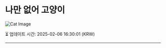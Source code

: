 
# 나만 없어 고양이

![Cat Image](https://cdn2.thecatapi.com/images/98e.jpg)

⏳ 업데이트 시간: 2025-02-06 16:30:01 (KRW)

---
